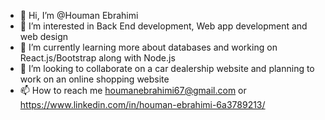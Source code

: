 - 👋 Hi, I’m @Houman Ebrahimi
- 👀 I’m interested in Back End development, Web app development and web design 
- 🌱 I’m currently learning more about databases and working on React.js/Bootstrap along with Node.js
- 💞️ I’m looking to collaborate on a car dealership website and planning to work on an online shopping website 
- 📫 How to reach me houmanebrahimi67@gmail.com or https://www.linkedin.com/in/houman-ebrahimi-6a3789213/

<!---
HoumanEbrahimi/HoumanEbrahimi is a ✨ special ✨ repository because its `README.md` (this file) appears on your GitHub profile.
You can click the Preview link to take a look at your changes.
--->
